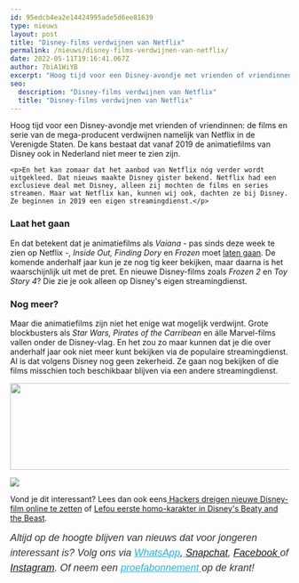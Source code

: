 ```yaml
---
id: 95edcb4ea2e14424995ade5d6ee81639
type: nieuws
layout: post
title: "Disney-films verdwijnen van Netflix"
permalink: /nieuws/disney-films-verdwijnen-van-netflix/
date: 2022-05-11T19:16:41.067Z
author: 7biA1WiYB
excerpt: "Hoog tijd voor een Disney-avondje met vrienden of vriendinnen: de films en serie van de mega-producent verdwijnen namelijk van Netflix in de Verenigde Staten. De kans bestaat dat vanaf 2019 de animatiefilms van Disney ook in Nederland niet meer te zien zijn.  "
seo:
  description: "Disney-films verdwijnen van Netflix"
  title: "Disney-films verdwijnen van Netflix"
---
```

Hoog tijd voor een Disney-avondje met vrienden of vriendinnen: de films en serie van de mega-producent verdwijnen namelijk van Netflix in de Verenigde Staten. De kans bestaat dat vanaf 2019 de animatiefilms van Disney ook in Nederland niet meer te zien zijn.  

    <p>En het kan zomaar dat het aanbod van Netflix nóg verder wordt uitgekleed. Dat nieuws maakte Disney gister bekend. Netflix had een exclusieve deal met Disney, alleen zij mochten de films en series streamen. Maar wat Netflix kan, kunnen wij ook, dachten ze bij Disney. Ze beginnen in 2019 een eigen streamingdienst.</p>
<h3>Laat het gaan</h3>
<p>En dat betekent dat je animatiefilms als <em>Vaiana </em>- pas sinds deze week te zien op Netflix -,<em> Inside Out, Finding Dory</em> en <em>Frozen </em>moet <a href="https://www.youtube.com/watch?v=moSFlvxnbgk" target="_blank">laten gaan</a>. De komende anderhalf jaar kun je ze nog tig keer bekijken, maar daarna is het waarschijnlijk uit met de pret. En nieuwe Disney-films zoals <em>Frozen 2 </em>en <em>Toy Story 4</em>? Die zie je ook alleen op Disney's eigen streamingdienst.</p>
<h3>Nog meer?</h3>
<p>Maar die animatiefilms zijn niet het enige wat mogelijk verdwijnt. Grote blockbusters als <em>Star Wars, Pirates of the Carribean</em> en álle Marvel-films vallen onder de Disney-vlag. En het zou zo maar kunnen dat je die over anderhalf jaar ook niet meer kunt bekijken via de populaire streamingdienst. Al is dat volgens Disney nog geen zekerheid. Ze gaan nog bekijken of die films misschien toch beschikbaar blijven via een andere streamingdienst.</p>
<p><div class="media media-element-container media-default"><div id="file-418670" class="file file-image file-image-png">

        
  
  <div class="content">
    <img title="Foto: Screen netflix" height="281" width="1533" style="width: 850px; height: 156px;" class="media-element file-default" data-delta="1" src="https://7dagen.netlify.app/sites/default/files/Disney%20netflix%20banner.png" alt="">  </div>

  
</div>
</div>
<div class="kader">
<p><img class="kaderafbeelding" src="https://7dagen.netlify.app/sites/default/files/ff.png"></p>
<p>Vond je dit interessant? Lees dan ook eens<a href="https://7dagen.netlify.app/lifestyle/fenna-17-van-hoefwijzer-over-het-succes-van-paardentubers" target="_blank"> </a><a href="https://7dagen.netlify.app/nieuws/hackers-dreigen-nieuwe-disney-film-online-te-zetten">Hackers dreigen nieuwe Disney-film online te zetten</a> of <a href="https://7dagen.netlify.app/lifestyle/lefou-eerste-homo-karakter-disneys-beauty-and-beast">Lefou eerste homo-karakter in Disney's Beaty and the Beast</a>. </p>
<p><em style="box-sizing: inherit; color: rgb(51, 51, 51); font-family: &quot;PT Sans&quot;, sans-serif; font-size: 18px; line-height: 27px;">Altijd op de hoogte blijven van nieuws dat voor jongeren interessant is? Volg ons via </em><em style="box-sizing: inherit; color: rgb(34, 179, 224); transition: color 0.3s ease; font-family: &quot;PT Sans&quot;, sans-serif; font-size: 18px; line-height: 27px;"><a href="https://7dagen.netlify.app/whatsapp" style="box-sizing: inherit; color: rgb(34, 179, 224); transition: color 0.3s ease; font-family: &quot;PT Sans&quot;, sans-serif; font-size: 18px; line-height: 27px;">WhatsApp</a></em><em style="box-sizing: inherit; color: rgb(51, 51, 51); font-family: &quot;PT Sans&quot;, sans-serif; font-size: 18px; line-height: 27px;">,</em><em style="box-sizing: inherit; color: rgb(34, 179, 224); transition: color 0.3s ease; font-family: &quot;PT Sans&quot;, sans-serif; font-size: 18px; line-height: 27px;"><a href="https://7dagen.netlify.app/whatsapp" style="box-sizing: inherit; color: rgb(34, 179, 224); transition: color 0.3s ease; font-family: &quot;PT Sans&quot;, sans-serif; font-size: 18px; line-height: 27px;"> </a></em><em style="box-sizing: inherit; color: rgb(51, 51, 51); font-family: &quot;PT Sans&quot;, sans-serif; font-size: 18px; line-height: 27px;"><a href="https://www.snapchat.com/add/sevendaysnl">Snapchat</a>, <a href="https://www.facebook.com/7Daysnl?ref=bookmarks">Facebook </a>of <a href="https://instagram.com/7DAysnl/">Instagram</a>. Of </em><em style="box-sizing: inherit; color: rgb(51, 51, 51); font-family: &quot;PT Sans&quot;, sans-serif; font-size: 18px; line-height: 27px;">neem een </em><a href="https://abonneren.sevendays.nl/abonneren/abonnementen/ae/artikel" style="box-sizing: inherit; color: rgb(34, 179, 224); transition: color 0.3s ease; font-family: &quot;PT Sans&quot;, sans-serif; font-size: 18px; line-height: 27px;"><em style="box-sizing: inherit;">proefabonnement </em></a><em style="box-sizing: inherit; color: rgb(51, 51, 51); font-family: &quot;PT Sans&quot;, sans-serif; font-size: 18px; line-height: 27px;">op de krant!</em></p>
</div>
  
